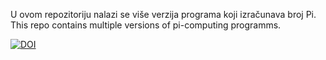 U ovom repozitoriju nalazi se više verzija programa koji izračunava broj Pi.
This repo contains multiple versions of pi-computing programms.



[![DOI](https://zenodo.org/badge/597850076.svg)](https://zenodo.org/badge/latestdoi/597850076)
